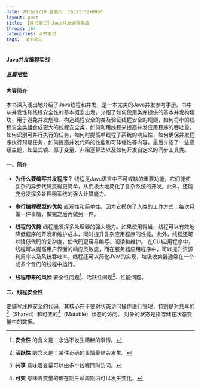 ```yaml
---
date: 2016/9/10 星期六  16:51:52+0800
layout: post
title: 【读书笔记】Java并发编程实战
thread: 164
categories: 读书笔记
tags:  读书笔记
---
```


#### Java并发编程实战
##### [豆瓣地址](https://book.douban.com/subject/10484692/)

#### 内容简介
本书深入浅出地介绍了Java线程和并发，是一本完美的Java并发参考手册。书中从并发性和线程安全性的基本概念出发，介绍了如何使用类库提供的基本并发构建块，用于避免并发危险、构造线程安全的类及验证线程安全的规则，如何将小的线程安全类组合成更大的线程安全类，如何利用线程来提高并发应用程序的吞吐量，如何识别可并行执行的任务，如何时提高单线程子系统的响应性，如何确保并发程序执行预期任务，如何提高并发代码的性能和可伸缩性等内容，最后介绍了一些高级主题，如显式锁、原子变量、非阻塞算法以及如何开发自定义的同步工具类。

#### 一、简介
- **为什么要编写并发程序？**
线程是Java语言中不可或缺的重要功能，它们能使复杂的异步代码变得更简单，从而极大地简化了复杂系统的开发。此外，还能充分发挥多处理器系统的强大计算能力。

- **串行编程模型的优势**
直观性和简单性，因为它模仿了人类的工作方式：每次只做一件事情，做完之后再做另一件。

- **线程的优势**
线程能发挥多处理器的强大能力。如果使用得当，线程可以有效地降低程序的开发和维护成本，同时提升复杂应用程序的性能。此外，线程还可以降低代码的复杂度，使代码更容易编写、阅读和维护。
在GUI应用程序中，线程可以提高用户界面的响应灵敏度，而在服务器应用程序中，可以提升资源利用率以及系统吞吐率。线程还可以简化JVM的实现，垃圾收集器通常在一个或多个专门的线程中运行。

- **线程带来的风险**
安全性问题[^1]、活跃性问题[^2]、性能问题。

#### 二、线程安全性
要编写线程安全的代码，其核心在于要对状态访问操作进行管理，特别是对共享的[^3]（Shared）和可变的[^4]（Mutable）状态的访问。
对象的状态是指存储在状态变量中的数据。


[^1]: **安全性** 的含义是：永远不发生糟糕的事情。

[^2]: **活跃性** 的含义是：某件正确的事情最终会发生。

[^3]: **共享** 意味着变量可以由多个线程同时访问。

[^4]: **可变** 意味着变量的值在期生命周期内可以发生变化。

